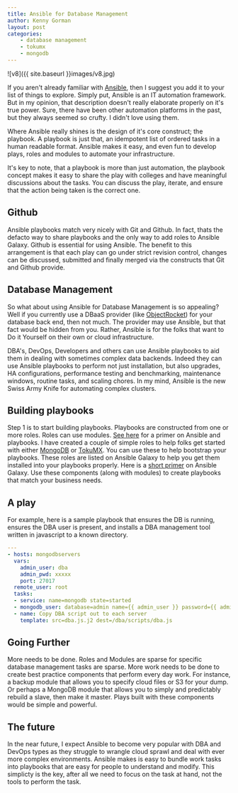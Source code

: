 ```yaml
---
title: Ansible for Database Management
author: Kenny Gorman
layout: post
categories:
    - database management
    - tokumx
    - mongodb
---
```


![v8]({{ site.baseurl }}images/v8.jpg)

If you aren't already familiar with [Ansible](http://www.ansible.com), then I suggest you add it to your list of things to explore. Simply put, Ansible is an IT automation framework. But in my opinion, that description doesn't really elaborate properly on it's true power. Sure, there have been other automation platforms in the past, but they always seemed so crufty. I didn't love using them.

Where Ansible really shines is the design of it's core construct; the playbook. A playbook is just that, an idempotent list of ordered tasks in a human readable format. Ansible makes it easy, and even fun to develop plays, roles and modules to automate your infrastructure.

It's key to note, that a playbook is more than just automation, the playbook concept makes it easy to share the play with colleges and have meaningful discussions about the tasks. You can discuss the play, iterate, and ensure that the action being taken is the correct one.

## Github ##

Ansible playbooks match very nicely with Git and Github. In fact, thats the defacto way to share playbooks and the only way to add roles to Ansible Galaxy. Github is essential for using Ansible. The benefit to this arrangement is that each play can go under strict revision control, changes can be discussed, submitted and finally merged via the constructs that Git and Github provide.

## Database Management ##

So what about using Ansible for Database Management is so appealing? Well if you currently use a DBaaS provider (like [ObjectRocket](http://www.objectrocket.com)) for your database back end, then not much. The provider may use Ansible, but that fact would be hidden from you. Rather, Ansible is for the folks that want to Do it Yourself on their own or cloud infrastructure.

DBA's, DevOps, Developers and others can use Ansible playbooks to aid them in dealing with sometimes complex data backends. Indeed they can use Ansible playbooks to perform not just installation, but also upgrades, HA configurations, performance testing and benchmarking, maintenance windows, routine tasks, and scaling chores. In my mind, Ansible is the new Swiss Army Knife for automating complex clusters.

## Building playbooks ##

Step 1 is to start building playbooks. Playbooks are constructed from one or more roles. Roles can use modules. [See here](http://www.ansible.com/how-ansible-works) for a primer on Ansible and playbooks. I have created a couple of simple roles to help folks get started with either [MongoDB](https://galaxy.ansible.com/list#/roles/1955) or [TokuMX](https://galaxy.ansible.com/list#/roles/1890). You can use these to help bootstrap your playbooks. These roles are listed on Ansible Galaxy to help you get them installed into your playbooks properly. Here is a [short primer](https://galaxy.ansible.com/intro) on Ansible Galaxy. Use these components (along with modules) to create playbooks that match your business needs.

## A play ##

For example, here is a sample playbook that ensures the DB is running, ensures the DBA user is present, and installs a DBA management tool written in javascript to a known directory.

~~~ yaml
---
- hosts: mongodbservers
  vars:
    admin_user: dba
    admin_pwd: xxxxx
    port: 27017
  remote_user: root
  tasks:
  - service: name=mongodb state=started
  - mongodb_user: database=admin name={{ admin_user }} password={{ admin_pwd }} state=present login_port={{ port }}
  - name: Copy DBA script out to each server
    template: src=dba.js.j2 dest=/dba/scripts/dba.js
~~~

## Going Further ##

More needs to be done. Roles and Modules are sparse for specific database management tasks are sparse. More work needs to be done to create best practice components that perform every day work. For instance, a backup module that allows you to specify cloud files or S3 for your dump. Or perhaps a MongoDB module that allows you to simply and predictably rebuild a slave, then make it master. Plays built with these components would be simple and powerful.

## The future ##
In the near future, I expect Ansible to become very popular with DBA and DevOps types as they struggle to wrangle cloud sprawl and deal with ever more complex environments. Ansible makes is easy to bundle work tasks into playbooks that are easy for people to understand and modify. This simplicty is the key, after all we need to focus on the task at hand, not the tools to perform the task.

